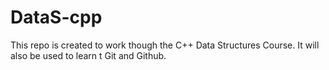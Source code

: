 # DataS-cpp

This repo is created to work though the C++ Data Structures Course.
It will also be used to learn t Git and Github.
